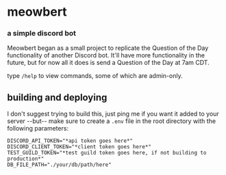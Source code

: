 # meowbert
### a simple discord bot
Meowbert began as a small project to replicate the Question of the Day functionality of another Discord bot. It'll have more functionality in the future, but for now all it does is send a Question of the Day at 7am CDT.

type `/help` to view commands, some of which are admin-only.

## building and deploying
I don't suggest trying to build this, just ping me if you want it added to your server
--but--
make sure to create a `.env` file in the root directory with the following parameters:
```
DISCORD_API_TOKEN="*api token goes here*"
DISCORD_CLIENT_TOKEN="*client token goes here*"
TEST_GUILD_TOKEN="*test guild token goes here, if not building to production*"
DB_FILE_PATH="./your/db/path/here"
```